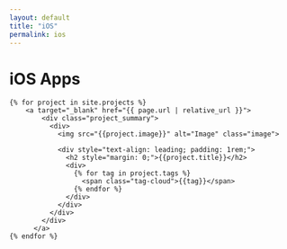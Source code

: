 ```yaml
---
layout: default
title: "iOS"
permalink: ios
---
```


<h1>iOS Apps</h1>

<div class="row">

	{% for project in site.projects %}
		<a target="_blank" href="{{ page.url | relative_url }}">
			<div class="project_summary">
			  <div>
				<img src="{{project.image}}" alt="Image" class="image">

				<div style="text-align: leading; padding: 1rem;">
				  <h2 style="margin: 0;">{{project.title}}</h2>
				  <div>
					{% for tag in project.tags %}
					  <span class="tag-cloud">{{tag}}</span>
					{% endfor %}
				  </div>
				</div>
			  </div>
			</div>
		  </a>
  	{% endfor %}

</div> <!--end row-->
